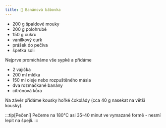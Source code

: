 ```yaml
---
title: 🍌 Banánová bábovka
---
```


- 200 g špaldové mouky
- 200 g polohrubé
- 150 g cukru
- vanilkový curk
- prášek do pečiva
- špetka soli

Nejprve promícháme vše sypké a přídáme

- 2 vajíčka
- 200 ml mléka
- 150 ml oleje nebo rozpuštěného másla
- dva rozmačkané banány
- citrónová kůra

Na závěr přidáme kousky hořké čokolády (cca 40 g nasekat na větší kousky).

:::tip[Pečení]
Pečeme na 180°C asi 35-40 minut ve vymazané formě - nesmí lepit na špejli.
:::
